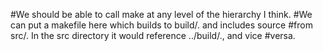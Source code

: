 #We should be able to call make at any level of the hierarchy I think.
#We can put a makefile here which builds to build/. and includes source
#from src/.  In the src directory it would reference ../build/., and vice
#versa.
